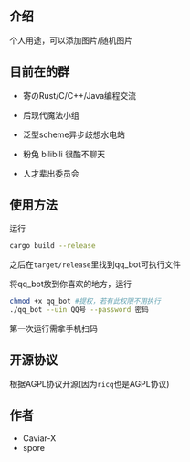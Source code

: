 ## 介绍

个人用途，可以添加图片/随机图片

## 目前在的群

- 寄のRust/C/C++/Java编程交流

- 后现代魔法小组
- 泛型scheme异步歧想水电站
- 粉兔 bilibili 很酷不聊天
- 人才辈出委员会

## 使用方法

运行

```bash
cargo build --release
```

之后在`target/release`里找到qq_bot可执行文件

将qq_bot放到你喜欢的地方，运行

```bash
chmod +x qq_bot #提权，若有此权限不用执行
./qq_bot --uin QQ号 --password 密码
```

第一次运行需拿手机扫码

## 开源协议

根据AGPL协议开源(因为`ricq`也是AGPL协议)

## 作者

- Caviar-X
- spore